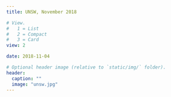 ```yaml
---
title: UNSW, November 2018

# View.
#   1 = List
#   2 = Compact
#   3 = Card
view: 2

date: 2018-11-04

# Optional header image (relative to `static/img/` folder).
header:
  caption: ""
  image: "unsw.jpg"
---
```


